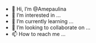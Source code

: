 - 👋 Hi, I’m @Amepaulina
- 👀 I’m interested in ...
- 🌱 I’m currently learning ...
- 💞️ I’m looking to collaborate on ...
- 📫 How to reach me ...

<!---
Amepaulina/Amepaulina is a ✨ special ✨ repository because its `README.md` (this file) appears on your GitHub profile.
You can click the Preview link to take a look at your changes.
--->
